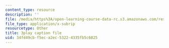 ```yaml
---
content_type: resource
description: ''
file: /media/https%3A/open-learning-course-data-rc.s3.amazonaws.com/res-21g-506-kanji-learning-any-time-any-place-for-japanese-vi-spring-2021/34fd49cbf5eca2ec53224335fb5c6825_RrPfRygcwFA.srt
file_type: application/x-subrip
resourcetype: Other
title: 3play caption file
uid: 34fd49cb-f5ec-a2ec-5322-4335fb5c6825
---
```

